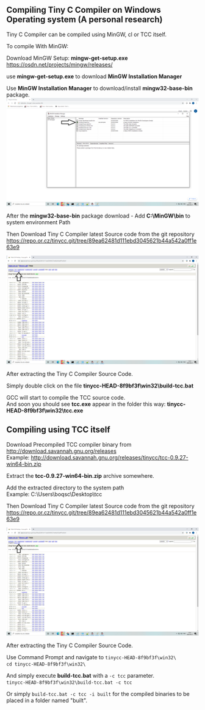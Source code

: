 ## Compiling Tiny C Compiler on Windows Operating system (A personal research)
Tiny C Compiler can be compiled using MinGW, cl or TCC itself. 

To compile With MinGW:

Download MinGW Setup: **mingw-get-setup.exe**  
https://osdn.net/projects/mingw/releases/

use **mingw-get-setup.exe** to download **MinGW Installation Manager**

Use **MinGW Installation Manager** to download/install **mingw32-base-bin** package.
![](MinGW%20Installation%20Manager.png)

After the **mingw32-base-bin** package download - Add **C:\MinGW\bin** to system environment Path



Then Download Tiny C Compiler latest Source code from the git repository
https://repo.or.cz/tinycc.git/tree/89ea62481d111ebd3045621b44a542a0ff1e63e9

![](TCC-git-repository.png)

After extracting the Tiny C Compiler Source Code.

Simply double click on the file  **tinycc-HEAD-8f9bf3f\win32\build-tcc.bat**

GCC will start to compile the TCC source code.  
And soon you should see **tcc.exe**  appear in the folder this way: **tinycc-HEAD-8f9bf3f\win32\tcc.exe**


## Compiling using TCC itself

Download Precompiled TCC compiler binary from http://download.savannah.gnu.org/releases  
Example: http://download.savannah.gnu.org/releases/tinycc/tcc-0.9.27-win64-bin.zip

Extract the **tcc-0.9.27-win64-bin.zip** archive somewhere.

Add the extracted directory to the system path  
Example: C:\Users\boqsc\Desktop\tcc  

Then Download Tiny C Compiler latest Source code from the git repository
https://repo.or.cz/tinycc.git/tree/89ea62481d111ebd3045621b44a542a0ff1e63e9

![](TCC-git-repository.png)

After extracting the Tiny C Compiler Source Code.  


Use Command Prompt and navigate to `tinycc-HEAD-8f9bf3f\win32\`  
`cd tinycc-HEAD-8f9bf3f\win32\`  

And simply execute **build-tcc.bat** with a `-c tcc` parameter.  
`tinycc-HEAD-8f9bf3f\win32\build-tcc.bat -c tcc`  

Or simply `build-tcc.bat -c tcc -i built` for the compiled binaries to be placed in a folder named "built".

